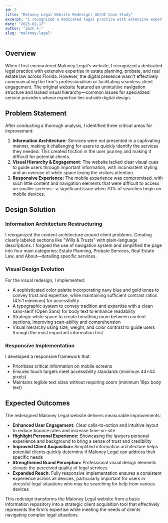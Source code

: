 ```yaml
---
id: 2
title: "Maloney Legal Website Redesign: UX/UI Case Study"
excerpt: "I recognized a dedicated legal practice with extensive expertise in law across Florida. However, the digital presence wasn't effectively communicating the firm's professionalism or facilitating seamless client engagement. The original website lacked visual hierarchy—common issues for specialized service providers whose expertise lies outside digital design."
date: "2025-02-17"
author: "Zack F."
slug: "maloney-legal"
---
```


## Overview

When I first encountered Maloney Legal's website, I recognized a dedicated legal practice with extensive expertise in estate planning, probate, and real estate law across Florida. However, the digital presence wasn't effectively communicating the firm's professionalism or facilitating seamless client engagement. The original website featured an unintuitive navigation structure and lacked visual hierarchy—common issues for specialized service providers whose expertise lies outside digital design.

## Problem Statement

After conducting a thorough analysis, I identified three critical areas for improvement:

1. **Information Architecture:** Services were not presented in a captivating manner, making it challenging for users to quickly identify the services they needed. This created friction in the user journey and making it difficult for potential clients.
2. **Visual Hierarchy & Engagement:** The website lacked clear visual cues to guide users through important information, with inconsistent styling and an overuse of white space losing the visitors attention.
3. **Responsive Experience:** The mobile experience was compromised, with such little content and navigation elements that were difficult to access on smaller screens—a significant issue when 70% of searches begin on mobile devices.

## Design Solution

### Information Architecture Restructuring

I reorganized the content architecture around client problems. Creating clearly labeled sections like "Wills & Trusts" with plain-language descriptions. I forgoed the use of navigation system and simplified the page into four main categories: Estate Planning, Probate Services, Real Estate Law, and About—detailing specific services.

### Visual Design Evolution

For the visual redesign, I implemented:

- A sophisticated color palette incorporating navy blue and gold tones to convey trust and expertise, while maintaining sufficient contrast ratios (4.5:1 minimum) for accessibility
- A typographic system to convey tradition and expertise with a clean sans-serif (Open Sans) for body text to enhance readability
- Strategic white space to create breathing room between content sections, improving scan-ability and comprehension
- Visual hierarchy using size, weight, and color contrast to guide users through the most important information first

### Responsive Implementation

I developed a responsive framework that:

- Prioritizes critical information on mobile screens
- Ensures touch targets meet accessibility standards (minimum 44×44 pixels)
- Maintains legible text sizes without requiring zoom (minimum 16px body text)

## Expected Outcomes

The redesigned Maloney Legal website delivers measurable improvements:

- **Enhanced User Engagement:** Clear calls-to-action and intuitive layout to reduce bounce rates and increase time-on-site
- **Highlight Personal Experience:** Showcasing the lawyers personal experience and background to bring a sense of trust and credibility
- **Improved Client Acquisition:** Simplified information architecture helps potential clients quickly determine if Maloney Legal can address their specific needs
- **Strengthened Brand Perception:** Professional visual design elements elevate the perceived quality of legal services
- **Expanded Reach:** Fully responsive implementation ensures a consistent experience across all devices, particularly important for users in stressful legal situations who may be searching for help from various devices

This redesign transforms the Maloney Legal website from a basic information repository into a strategic client acquisition tool that effectively represents the firm's expertise while meeting the needs of clients navigating complex legal situations.
